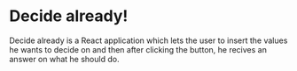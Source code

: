 # Decide already! 

Decide already is a React application which lets the user to insert the values he wants to decide on and then after clicking the button, he recives an answer on what he should do.

